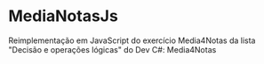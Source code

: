 # MediaNotasJs
Reimplementação em JavaScript do exercício Media4Notas da lista "Decisão e operações lógicas" do Dev C#: Media4Notas
